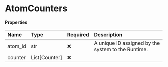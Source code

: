 # AtomCounters

**Properties**

| Name    | Type          | Required | Description                                        |
| :------ | :------------ | :------- | :------------------------------------------------- |
| atom_id | str           | ❌       | A unique ID assigned by the system to the Runtime. |
| counter | List[Counter] | ❌       |                                                    |

